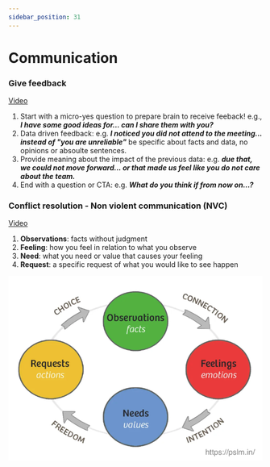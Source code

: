 ```yaml
---
sidebar_position: 31
---
```


# Communication

### Give feedback

[Video](https://www.youtube.com/watch?v=wtl5UrrgU8c&t=2s)

1. Start with a micro-yes question to prepare brain to receive feeback! e.g., ***I have some good ideas for... can I share them with you?***
2. Data driven feedback: e.g. ***I noticed you did not attend to the meeting... instead of "you are unreliable"*** be specific about facts and data, no opinions or absoulte sentences.
3. Provide meaning about the impact of the previous data: e.g. ***due that, we could not move forward... or that made us feel like you do not care about the team.***
4. End with a question or CTA: e.g. ***What do you think if from now on...?***

### Conflict resolution - Non violent communication (NVC)

[Video](https://www.youtube.com/watch?v=3l8l4prc-_Q)

1. **Observations**: facts without judgment
2. **Feeling**: how you feel in relation to what you observe
3. **Need**: what you need or value that causes your feeling
4. **Request**: a specific request of what you would like to see happen

![nvc](img/nvc.png "NVC")
